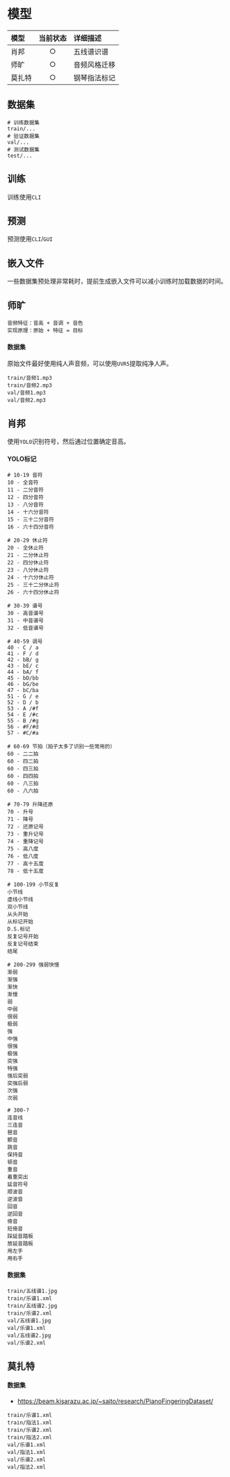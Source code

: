 # 模型

|模型|当前状态|详细描述|
|:--|:--:|:--|
|肖邦|○|五线谱识谱|
|师旷|○|音频风格迁移|
|莫扎特|○|钢琴指法标记|

## 数据集

```
# 训练数据集
train/...
# 验证数据集
val/...
# 测试数据集
test/...
```

## 训练

训练使用`CLI`

## 预测

预测使用`CLI`/`GUI`

## 嵌入文件

一些数据集预处理非常耗时，提前生成嵌入文件可以减小训练时加载数据的时间。

## 师旷

```
音频特征：音高 + 音调 + 音色
实现原理：原始 + 特征 = 目标
```

#### 数据集

原始文件最好使用纯人声音频，可以使用`UVR5`提取纯净人声。

```
train/音频1.mp3
train/音频2.mp3
val/音频1.mp3
val/音频2.mp3
```

## 肖邦

使用`YOLO`识别符号，然后通过位置确定音高。

#### YOLO标记

```
# 10-19 音符
10 - 全音符
11 - 二分音符
12 - 四分音符
13 - 八分音符
14 - 十六分音符
15 - 三十二分音符
16 - 六十四分音符

# 20-29 休止符
20 - 全休止符
21 - 二分休止符
22 - 四分休止符
23 - 八分休止符
24 - 十六分休止符
25 - 三十二分休止符
26 - 六十四分休止符

# 30-39 谱号
30 - 高音谱号
31 - 中音谱号
32 - 低音谱号

# 40-59 调号
40 - C / a
41 - F / d
42 - bB/ g
43 - bE/ c
44 - bA/ f
45 - bD/bb
46 - bG/be
47 - bC/ba
51 - G / e
52 - D / b
53 - A /#f
54 - E /#c
55 - B /#g
56 - #F/#d
57 - #C/#a

# 60-69 节拍（拍子太多了识别一些常用的）
60 - 二二拍
60 - 四二拍
60 - 四三拍
60 - 四四拍
60 - 八三拍
60 - 八六拍

# 70-79 升降还原
70 - 升号
71 - 降号
72 - 还原记号
73 - 重升记号
74 - 重降记号
75 - 高八度
76 - 低八度
77 - 高十五度
78 - 低十五度

# 100-199 小节反复
小节线
虚线小节线
双小节线
从头开始
从标记开始
D.S.标记
反复记号开始
反复记号结束
结尾

# 200-299 强弱快慢
渐弱
渐强
渐快
渐慢
弱
中弱
很弱
极弱
强
中强
很强
极强
突强
特强
强后突弱
突强后弱
次强
次弱

# 300-?
连音线
三连音
琶音
颤音
跳音
保持音
顿音
重音
着重突出
延音符号
顺波音
逆波音
回音
逆回音
倚音
短倚音
踩延音踏板
放延音踏板
用左手
用右手
```

#### 数据集

```
train/五线谱1.jpg
train/乐谱1.xml
train/五线谱2.jpg
train/乐谱2.xml
val/五线谱1.jpg
val/乐谱1.xml
val/五线谱2.jpg
val/乐谱2.xml
```

## 莫扎特

#### 数据集

* https://beam.kisarazu.ac.jp/~saito/research/PianoFingeringDataset/

```
train/乐谱1.xml
train/指法1.xml
train/乐谱2.xml
train/指法2.xml
val/乐谱1.xml
val/指法1.xml
val/乐谱2.xml
val/指法2.xml
```
